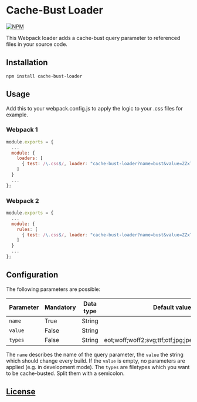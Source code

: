 # Cache-Bust Loader

[![NPM](https://img.shields.io/npm/v/cache-bust-loader.svg)](https://www.npmjs.com/package/cache-bust-loader)


This Webpack loader adds a cache-bust query parameter to referenced files in your source code.


## Installation

```
npm install cache-bust-loader
```


## Usage

Add this to your webpack.config.js to apply the logic to your .css files for example.

### Webpack 1

```js
module.exports = {
  ...
  module: {
    loaders: [
	  { test: /\.css$/, loader: "cache-bust-loader?name=bust&value=ZZxTE!css-loader" }
	]
  }
  ...
};
```

### Webpack 2

```js
module.exports = {
  ...
  module: {
    rules: [
	  { test: /\.css$/, loader: "cache-bust-loader?name=bust&value=ZZxTE!css-loader" }
	]
  }
  ...
};
```

## Configuration

The following parameters are possible:

| Parameter   | Mandatory | Data type | Default value                                        |
|-------------|-----------|-----------|------------------------------------------------------|
| `name`      | True      | String    |                                                      |
| `value`     | False     | String    |                                                      |
| `types`     | False     | String    | eot;woff;woff2;svg;ttf;otf;jpg;jpeg;png;ico;gif;json |

The `name` describes the name of the query parameter, the `value` the string which should change every build. If the `value` is empty, no parameters are applied (e.g. in development mode). The `types` are filetypes
which you want to be cache-busted. Split them with a semicolon.


[License](https://github.com/ckotzbauer/cache-bust-loader/blob/main/LICENSE)
------
